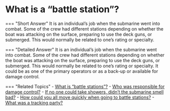 # What is a “battle station”?


=== "Short Answer"
    It is an individual’s job when the submarine went into combat. Some of the crew had different stations depending on whether the boat was attacking on the surface, preparing to use the deck guns, or submerged. This would normally be related to one’s rating or specialty.

=== "Detailed Answer"
    It is an individual’s job when the submarine went into combat.  Some of the crew had different stations depending on whether the boat was attacking on the surface, preparing to use the deck guns, or submerged.  This would normally be related to one’s rating or specialty.  It could be as one of the primary operators or as a back-up or available for damage control.

=== "Related Topics"
    - [What is “battle stations”?](./what-is-battle-stations.md)
    - [Who was responsible for damage control?](./who-was-responsible-for-damage-control.md)
    - [If no one could take showers, didn’t the submarine smell bad?](./if-no-one-could-take-showers-didnt-the-submarine-smell-bad.md)
    - [How could you all move quickly when going to battle stations?](./how-could-you-all-move-quickly-when-going-to-battle-stations.md)
    - [What was a tracking party?](./what-was-a-tracking-party.md)
